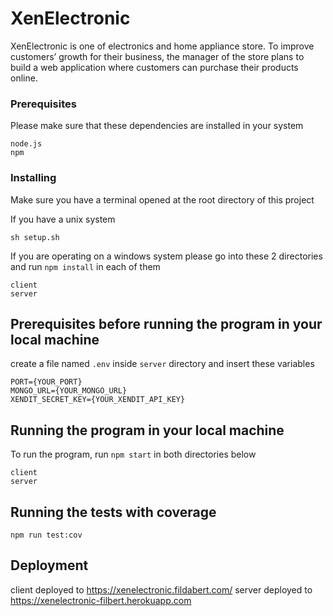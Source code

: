 # XenElectronic

XenElectronic is one of electronics and home appliance store. To improve customers’ growth for their
business, the manager of the store plans to build a web application where customers can purchase their
products online.

### Prerequisites

Please make sure that these dependencies are installed in your system

```
node.js
npm
```

### Installing

Make sure you have a terminal opened at the root directory of this project

If you have a unix system

```
sh setup.sh
```

If you are operating on a windows system please go into these 2 directories and run `npm install` in each of them

```
client
server
```

## Prerequisites before running the program in your local machine

create a file named `.env` inside `server` directory and insert these variables

```
PORT={YOUR_PORT}
MONGO_URL={YOUR_MONGO_URL}
XENDIT_SECRET_KEY={YOUR_XENDIT_API_KEY}
```

## Running the program in your local machine

To run the program, run `npm start` in both directories below

```
client
server
```

## Running the tests with coverage

```
npm run test:cov
```

## Deployment

client deployed to https://xenelectronic.fildabert.com/
server deployed to https://xenelectronic-filbert.herokuapp.com
